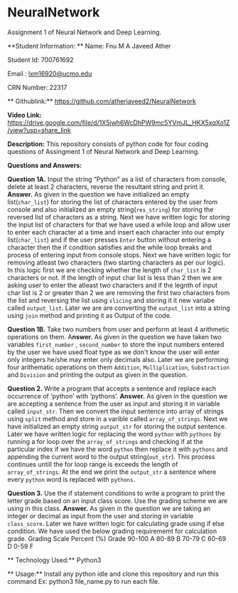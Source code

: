 # NeuralNetwork
 Assignment 1 of Neural Network and Deep Learning.

 **Student Information: **
 Name: Fnu M A Javeed Ather

 Student Id: 700761692

 Email : lxm16920@ucmo.edu
 
 CRN Number: 22317

** Githublink:** https://github.com/atherjaveed2/NeuralNetwork

 **Video Link:** https://drive.google.com/file/d/1X5jwh6WcDhPW9mc5YVmJL_HKX5xqXo1Z/view?usp=share_link

 **Description:** This repository consists of python code for four coding questions of Assingment 1 of Neural Network and Deep Learning.
 
 **Questions and Answers:**

**Question 1A.** Input the string “Python” as a list of characters from console, delete at least 2 characters, reverse the resultant string and print it.
**Answer.** As given in the question we have initialized an empty list(`char_list`) for storing the list of characters entered by the user from console and also initialized an empty string(`res_string`) for storing the reversed list of characters as a string. Next we have written logic for storing the input list of characters for that we have used a while loop and allow user to enter each character at a time and insert each character into our empty list(`char_list`) and if the user presses `Enter` button without entering a character then the if condition satisfies and the while loop breaks and process of entering input from console stops. Next we have written logic for removing atleast two characters (two starting characters as per our logic). In this logic first we are checking whether the length of `char_list` is 2 characters or not. If the length of input char list is less than 2 then we are asking user to enter the atleast two characters and if the legnth of input char list is 2 or greater than 2 we are removing the first two characters from the list and reversing the list using `slicing` and storing it it new variabe called `output_list`. Later we are are converting the `output_list` into a string using `join` method and printing it as Output of the code.

**Question 1B.** Take two numbers from user and perform at least 4 arithmetic operations on them.
A**nswer.** As given in the question we have taken two variables `first_number` , `second_number` to store the input numbers entered by the user we have used float type as we don't know the user will enter only integers he/she may enter only decimals also. Later we are performing four arithematic operations on them `Addition`, `Mulliplication`, `Substraction` and `Division` and printing the output as given in the question.

**Question 2.** Write a program that accepts a sentence and replace each occurrence of ‘python’ with ‘pythons’.
**Answer.** As given in the question we are accepting a sentence from the user as input and storing it in variable called `input_str`. Then we convert the input sentence into array of strings using `split` method and store in a varible called `array_of_strings`. Next we have initialized an empty string `output_str` for storing the output sentence. Later we have written logic for replacing the word `python`
 with `pythons` by running a for loop over the `array_of_strings` and checking if at the particular index if we have the word `python` then replace it with `pythons` and appending the current word to the output string(`out_str`). This process continues untill the for loop range is exceeds the length of `array_of_strings`. At the end we print the `output_str` a sentence where every `python` word is replaced with `pythons`.

 **Question 3.** Use the if statement conditions to write a program to print the letter grade based on an input class score. Use the grading scheme we are using in this class.
**Answer.** As given in the question we are taking an integer or decimal as input from the user and storing in variable `class_score`. Later we have written logic for calculating grade using if else condition. We have used the below grading requirememt for calculation grade.
Grading Scale
Percent (%)    Grade
 90-100        A
 80-89         B
 70-79         C
 60-69         D
 0-59          F

** Technology Used:** Python3

** Usage:** Install any python idle and clone this repository and run this command Ex: python3 file_name.py to run each file.



